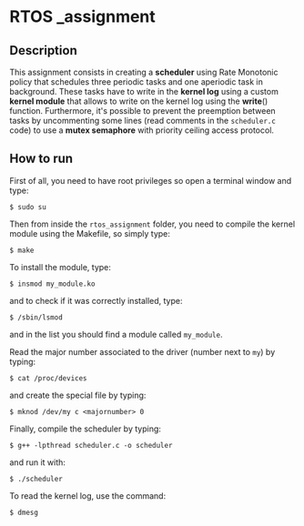 # RTOS _assignment

## Description
This assignment consists in creating a **scheduler** using Rate Monotonic policy that schedules three periodic tasks and one aperiodic task in background. These tasks have to write in the **kernel log** using a custom **kernel module** that allows to write on the kernel log using the **write**() function. Furthermore, it's possible to prevent the preemption between tasks by uncommenting some lines (read comments in the `scheduler.c` code) to use a **mutex semaphore** with priority ceiling access protocol.

## How to run
First of all, you need to have root privileges so open a terminal window and type:
```console
$ sudo su
```
Then from inside the `rtos_assignment` folder, you need to compile the kernel module using the Makefile, so simply type:
```console
$ make
```

To install the module, type:
```console
$ insmod my_module.ko
```

and to check if it was correctly installed, type:
```console
$ /sbin/lsmod
```

and in the list you should find a module called `my_module`. 

Read the major number associated to the driver (number next to `my`) by typing:
```console
$ cat /proc/devices
```

and create the special file by typing:
```console
$ mknod /dev/my c <majornumber> 0
```

Finally, compile the scheduler by typing:
```console
$ g++ -lpthread scheduler.c -o scheduler
```

and run it with:
```console
$ ./scheduler
```

To read the kernel log, use the command:
```console
$ dmesg
```